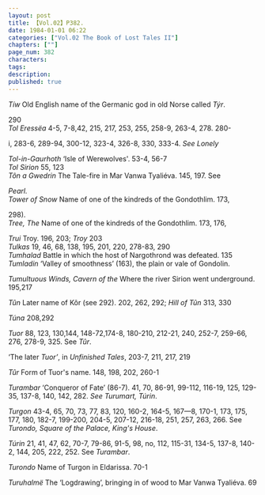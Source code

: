 ```yaml
---
layout: post
title: 【Vol.02】P382.
date: 1984-01-01 06:22
categories: ["Vol.02 The Book of Lost Tales II"]
chapters: [""]
page_num: 382
characters: 
tags: 
description: 
published: true
---
```


<p style="text-indent: 0;">
<I>Tíw</I>   Old English name of the Germanic god in old Norse called <I>Týr</I>.
</p>

290<BR><I>Tol Eressëa</I>   4-5, 7-8,42, 215, 217, 253, 255, 258-9, 263-4, 278. 280-

i, 283-6, 289-94, 300-12, 323-4, 326-8, 330, 333-4. <I>See Lonely</I>

<I>Tol-in-Gaurhoth</I>    ‘Isle of Werewolves'. 53-4, 56-7<BR><I>Tol Sirion</I>    55, 123<BR><I>Tôn a Gwedrin</I>     The Tale-fire in Mar Vanwa Tyaliéva. 145, 197. See

<I>Pearl.<BR>Tower of Snow</I>     Name of one of the kindreds of the Gondothlim. 173,

298).<BR><I>Tree, The</I>     Name of one of the kindreds of the Gondothlim. 173, 176,

<I>Trui</I>    Troy. 196, 203; <I>Troy</I> 203<BR><I>Tulkas</I>     19, 46, 68, 138, 195, 201, 220, 278-83, 290<BR><I>Tumhalad</I>    Battle in which the host of Nargothrond was defeated. 135<BR><I>Tumladin</I>    ‘Valley of smoothness’ (163), the plain or vale of Gondolin.

<I>Tumultuous Winds, Cavern of the</I> Where the river Sirion went underground. 195,217

<I>Tûn</I>   Later name of Kôr (see 292). 202, 262, 292; <I>Hill of Tûn</I> 313, 330

<I>Túna</I>   208,292

<I>Tuor</I>    88, 123, 130,144, 148-72,174-8, 180-210, 212-21, 240, 252-7, 259-66, 276, 278-9, 325. See <I>Tûr</I>.

‘The later <I>Tuor’</I>, in <I>Unfinished Tales</I>, 203-7, 211, 217, 219

<I>Tûr</I>   Form of Tuor's name. 148, 198, 202, 260-1

<I>Turambar</I>    ‘Conqueror of Fate’ (86-7). 41, 70, 86-91, 99-112, 116-19, 125, 129-35, 137-8, 140,  142, 282. <I>See Turumart, Túrin</I>.

<I>Turgon</I>    43-4, 65, 70, 73, 77, 83, 120, 160-2, 164-5, 167—8, 170-1, 173, 175, 177, 180, 182-7, 199-200, 204-5, 207-12, 216-18, 251, 257, 263, 266. See <I>Turondo, Square of the Palace, King's House</I>.

<I>Túrin</I>   21, 41, 47, 62, 70-7, 79-86, 91-5, 98, no, 112, 115-31, 134-5, 137-8, 140-2, 144, 205, 222, 252. See <I>Turambar</I>.

<I>Turondo</I>     Name of Turgon in Eldarissa. 70-1

<I>Turuhalmë</I>   The ‘Logdrawing’, bringing in of wood to Mar Vanwa Tyaliéva. 69

